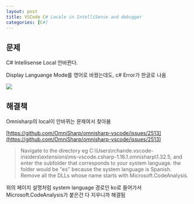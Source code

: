 ```yaml
---
layout: post
title: VSCode C# Locale in IntelliSense and debugger
categories: [C#]
---
```



## 문제

C# Intellisense Local 안바뀐다.

Display Languange Mode를 영어로 바꿨는데도, c# Error가 한글로 나옴

![](/assets/images/2020-02-19-VSCode%20C#%20Locale%20in%20IntelliSense%20and%20debugger/2020-02-19-11-34-07.png)


## 해결책

Omnisharp의 local이 안바뀌는 문제여서 찾아봄

[https://github.com/OmniSharp/omnisharp-vscode/issues/2513](https://github.com/OmniSharp/omnisharp-vscode/issues/2513)


>Navigate to the directory eg C:\Users\rchande\.vscode-insiders\extensions\ms-vscode.csharp-1.16.1\.omnisharp\1.32.5, and enter the subfolder that corresponds to your system language. the folder would be "es" because the system language is Spanish. Remove all the DLLs whose name starts with Microsoft.CodeAnalysis.

위의 페이지 설명처럼 system language 경로인 ko로 들어가서 Microsoft.CodeAnalysis가 붙은건 다 지우니까 해결됨